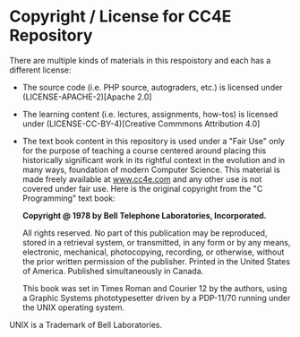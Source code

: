 Copyright / License for CC4E Repository
=======================================

There are multiple kinds of materials in this respoistory and each has a different license:

* The source code (i.e. PHP source, autograders, etc.) is licensed under (LICENSE-APACHE-2)[Apache 2.0]
* The learning content (i.e. lectures, assignments, how-tos) is licensed under (LICENSE-CC-BY-4)[Creative Commmons Attribution 4.0]
* The text book content in this repository is used under a "Fair Use" only for the purpose of teaching a course centered around placing this
historically significant work in its rightful context in the evolution and in many ways, foundation of modern Computer Science.
This material is made freely available at www.cc4e.com and any other use is not covered under fair use. Here is the original copyright
from the "C Programming" text book:

    **Copyright @ 1978 by Bell Telephone Laboratories, Incorporated.**

    All rights reserved. No part of this publication may be reproduced, stored in a retrieval
    system, or transmitted, in any form or by any means, electronic, mechanical, photocopying,
    recording, or otherwise, without the prior written permission of the publisher. Printed
    in the United States of America. Published simultaneously in Canada.

    This book was set in Times Roman and Courier 12 by the authors, using a Graphic Systems
    phototypesetter driven by a PDP-11/70 running under the UNIX operating system.

UNIX is a Trademark of Bell Laboratories.
